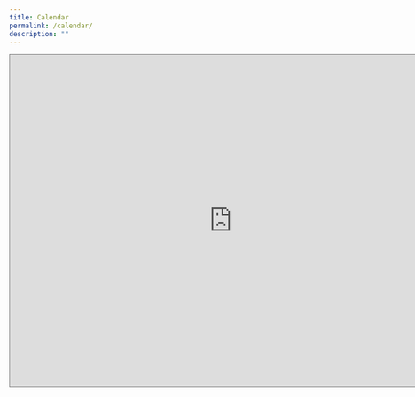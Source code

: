 ```yaml
---
title: Calendar
permalink: /calendar/
description: ""
---
```



<iframe src="https://calendar.google.com/calendar/embed?height=600&wkst=1&bgcolor=%23ffffff&ctz=Asia%2FSingapore&showTitle=0&showPrint=1&showCalendars=1&showTabs=1&src=Y19hZTR2OGEzdm5nc3RjMGRxYTRudTUwbm5jMEBncm91cC5jYWxlbmRhci5nb29nbGUuY29t&color=%23B39DDB" style="border:solid 1px #777" width="800" height="600" frameborder="0" scrolling="no"></iframe>